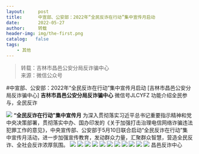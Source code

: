 ```yaml
---
layout:     post
title:      中宣部、公安部：2022年“全民反诈在行动”集中宣传月启动
date:       2022-05-27
author:     转载
header-img: img/the-first.png
catalog:   false
tags:
    - 其他
---
```


<blockquote><p>转载：吉林市昌邑公安分局反诈骗中心<br>
来源：微信公众号</p></blockquote>

#中宣部、公安部：2022年“全民反诈在行动”集中宣传月启动
[吉林市昌邑公安分局反诈骗中心]
**吉林市昌邑公安分局反诈骗中心**
微信号JLCYFZ
功能介绍全民参与，全民反诈

![]({{site.baseurl}}/postimg/wOQ4aVtpQaIoB6xjmfzs9XrdpjCtcXVianh64MyLF8TTDjkkVbJ1EriaYmk4cu2VrX13h2prtXmFkkqPH0yASxgw.jpeg)
**“全民反诈在行动”集中宣传月**
为深入贯彻落实习近平总书记重要指示精神和党中央决策部署，贯彻落实中办、国办印发的《关于加强打击治理电信网络诈骗违法犯罪工作的意见》，中央宣传部、公安部于5月10日联合启动“全民反诈在行动”集中宣传月活动，进一步加强宣传教育，发动群众力量，汇聚群众智慧，营造全民反诈、全社会反诈浓厚氛围。
![]({{site.baseurl}}/postimg/jSC6UQZBSibpw1xYFO945eVBibc1kDdlXTyCV1kpq7XuJ6qs3dt4LEcpIp1hXsiblgb5eJsnqkqdY1mqmNZflFNBw.jpeg)
![]({{site.baseurl}}/postimg/jSC6UQZBSibpw1xYFO945eVBibc1kDdlXTgibta7LhBxl280ZOthvz5C5NmRib7mqh1UaneqRibLick6svPY6exM6nVg.jpeg)
![]({{site.baseurl}}/postimg/wOQ4aVtpQaIoB6xjmfzs9XrdpjCtcXViaNpwb52bGyaeHoMiag1AM82icGQQSHxD0K1drWeJTNtw5EYtRq8EXIPew.jpeg)
![]({{site.baseurl}}/postimg/wOQ4aVtpQaIoB6xjmfzs9XrdpjCtcXVia1yp44Th6sE4M7BFJ9Vlmv7gicnUCe47pK9mnlzAkRXy7xTr39z4upTA.jpeg)
![]({{site.baseurl}}/postimg/wOQ4aVtpQaIoB6xjmfzs9XrdpjCtcXViaQaMqWQ5Pe54SVcUczXic1J2El6FVDwCsOspVvGDE4LaECJVEIY5XEng.jpeg)
![]({{site.baseurl}}/postimg/wOQ4aVtpQaIoB6xjmfzs9XrdpjCtcXViabAbaUwKaoO5UlmOYF1cIJyYPCN7by9j6GWvqRRQbKLZWkQ2icRMNw1g.jpeg)
![]({{site.baseurl}}/postimg/wOQ4aVtpQaIoB6xjmfzs9XrdpjCtcXVia5TeDmPiaXltk1T6P6KSdIODFfahYo990vvgR9vAK4TqldZGX9w9RJKA.jpeg)
![]({{site.baseurl}}/postimg/wOQ4aVtpQaIoB6xjmfzs9XrdpjCtcXVia5SU5ib0jvKsPZ9B2ZHQtwvXGsQa4r1x1chPT512q3tmZ5seJ8smQZBg.jpeg)
![]({{site.baseurl}}/postimg/wOQ4aVtpQaIoB6xjmfzs9XrdpjCtcXViaeJ5O2f2oTDD3UGAXNIRPOJ3aGVlmicVcXkEOX0FAd2B6mMRHsTzuOqw.jpeg)
![]({{site.baseurl}}/postimg/wOQ4aVtpQaIoB6xjmfzs9XrdpjCtcXViacWzaa8wkIxZAS3sTZ8T6MJ00I8vok2ypaxX9XJZ2sTXz5hUDMUzDicQ.jpeg)
![]({{site.baseurl}}/postimg/7f48KExj8S5r2SoPGyAOBicw10ceBIVvVyAZKyXZwOMhprgf3NnMPSWTyzkYmZdk4yWdHpCzz9cCQXib3ubBvAOA.jpeg)
昌‍‍‍‍‍‍‍‍‍‍‍‍邑反诈中心
